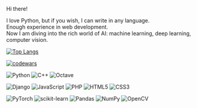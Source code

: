 Hi there!

I love Python, but if you wish, I can write in any language.  
Enough experience in web development.  
Now I am diving into the rich world of AI: machine learning, deep learning, computer vision. 

[![Top Langs](https://github-readme-stats.vercel.app/api/top-langs/?username=sherevv&layout=compact)](https://github.com/sherevv/github-readme-stats)



[![codewars](https://www.codewars.com/users/sherevv/badges/micro)](https://www.codewars.com/users/sherevv) 

![Python](https://img.shields.io/badge/python-3670A0?style=flat-square&logo=python&logoColor=ffdd54) 
![C++](https://img.shields.io/badge/c++-%2300599C.svg?style=flat-square&logo=c%2B%2B&logoColor=white) 
![Octave](https://img.shields.io/badge/OCTAVE-darkblue?style=flat-square&logo=octave&logoColor=fcd683)

![Django](https://img.shields.io/badge/django-%23092E20.svg?style=flat-square&logo=django&logoColor=white)
![JavaScript](https://img.shields.io/badge/javascript-%23323330.svg?style=flat-square&logo=javascript&logoColor=%23F7DF1E)
![PHP](https://img.shields.io/badge/php-%23777BB4.svg?style=flat-square&logo=php&logoColor=white)
![HTML5](https://img.shields.io/badge/html5-%23E34F26.svg?style=flat-square&logo=html5&logoColor=white)
![CSS3](https://img.shields.io/badge/css3-%231572B6.svg?style=flat-square&logo=css3&logoColor=white)

![PyTorch](https://img.shields.io/badge/PyTorch-%23EE4C2C.svg?style=flat-square&logo=PyTorch&logoColor=white)
![scikit-learn](https://img.shields.io/badge/scikit--learn-%23F7931E.svg?style=flat-square&logo=scikit-learn&logoColor=white)
![Pandas](https://img.shields.io/badge/pandas-%23150458.svg?style=flat-square&logo=pandas&logoColor=white)
![NumPy](https://img.shields.io/badge/numpy-%23013243.svg?style=flat-squarelogo=numpy&logoColor=white)
![OpenCV](https://img.shields.io/badge/opencv-%23white.svg?style=flat-square&logo=opencv&logoColor=white)
